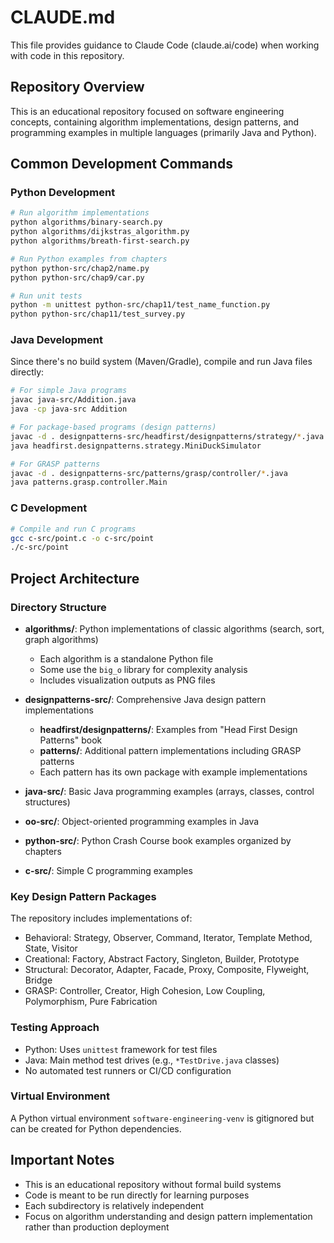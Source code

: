 # CLAUDE.md

This file provides guidance to Claude Code (claude.ai/code) when working with code in this repository.

## Repository Overview

This is an educational repository focused on software engineering concepts, containing algorithm implementations, design patterns, and programming examples in multiple languages (primarily Java and Python).

## Common Development Commands

### Python Development

```bash
# Run algorithm implementations
python algorithms/binary-search.py
python algorithms/dijkstras_algorithm.py
python algorithms/breath-first-search.py

# Run Python examples from chapters
python python-src/chap2/name.py
python python-src/chap9/car.py

# Run unit tests
python -m unittest python-src/chap11/test_name_function.py
python python-src/chap11/test_survey.py
```

### Java Development

Since there's no build system (Maven/Gradle), compile and run Java files directly:

```bash
# For simple Java programs
javac java-src/Addition.java
java -cp java-src Addition

# For package-based programs (design patterns)
javac -d . designpatterns-src/headfirst/designpatterns/strategy/*.java
java headfirst.designpatterns.strategy.MiniDuckSimulator

# For GRASP patterns
javac -d . designpatterns-src/patterns/grasp/controller/*.java
java patterns.grasp.controller.Main
```

### C Development

```bash
# Compile and run C programs
gcc c-src/point.c -o c-src/point
./c-src/point
```

## Project Architecture

### Directory Structure

- **algorithms/**: Python implementations of classic algorithms (search, sort, graph algorithms)
  - Each algorithm is a standalone Python file
  - Some use the `big_o` library for complexity analysis
  - Includes visualization outputs as PNG files

- **designpatterns-src/**: Comprehensive Java design pattern implementations
  - **headfirst/designpatterns/**: Examples from "Head First Design Patterns" book
  - **patterns/**: Additional pattern implementations including GRASP patterns
  - Each pattern has its own package with example implementations

- **java-src/**: Basic Java programming examples (arrays, classes, control structures)
- **oo-src/**: Object-oriented programming examples in Java
- **python-src/**: Python Crash Course book examples organized by chapters
- **c-src/**: Simple C programming examples

### Key Design Pattern Packages

The repository includes implementations of:
- Behavioral: Strategy, Observer, Command, Iterator, Template Method, State, Visitor
- Creational: Factory, Abstract Factory, Singleton, Builder, Prototype
- Structural: Decorator, Adapter, Facade, Proxy, Composite, Flyweight, Bridge
- GRASP: Controller, Creator, High Cohesion, Low Coupling, Polymorphism, Pure Fabrication

### Testing Approach

- Python: Uses `unittest` framework for test files
- Java: Main method test drives (e.g., `*TestDrive.java` classes)
- No automated test runners or CI/CD configuration

### Virtual Environment

A Python virtual environment `software-engineering-venv` is gitignored but can be created for Python dependencies.

## Important Notes

- This is an educational repository without formal build systems
- Code is meant to be run directly for learning purposes
- Each subdirectory is relatively independent
- Focus on algorithm understanding and design pattern implementation rather than production deployment